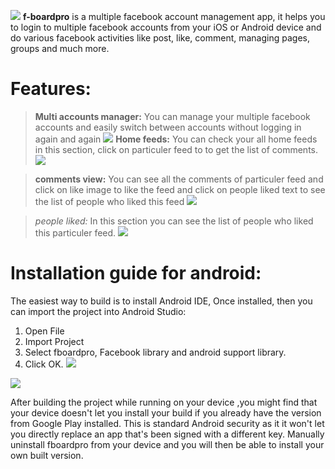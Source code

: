 ![](http://i.imgur.com/0XE6SbI.png)
**f-boardpro** is a multiple facebook account management app, it helps you to login to multiple facebook accounts from your iOS or Android device and do various facebook activities like post, like, comment, managing pages, groups and much more.

Features:
===========

> **Multi accounts manager:** You can manage your multiple facebook accounts and easily switch between accounts without logging in again and again ![](http://i.imgur.com/g33IHgB.png)
> **Home feeds:** You can check your all home feeds in this section, click on particuler feed to to get the list of comments.
 ![](http://i.imgur.com/EGNHTdi.png)

>**comments view:** You can see all the comments of particuler feed and click on like image to like the feed and click on people liked text to see the list of people who liked this feed ![](http://i.imgur.com/9cjlPE6.png)

>*people liked:* In this section you can see the list of people who liked this particuler feed. ![](http://i.imgur.com/6MVmndT.png)



Installation guide for android:
============================

The easiest way to build is to install Android IDE, Once installed, then you can import the project into Android Studio:
1.	Open File
2.	Import Project
3.	Select fboardpro, Facebook library and android support library.
4.	Click OK.
 ![](http://i.imgur.com/mJCRabE.png)

 ![](http://i.imgur.com/RSqSYvq.png)
 
 After building the project while running on your device ,you might find that your device doesn't let you install your build if you already have the version from Google Play installed. This is standard Android security as it it won't let you directly replace an app that's been signed with a different key. Manually uninstall fboardpro from your device and you will then be able to install your own built version.

